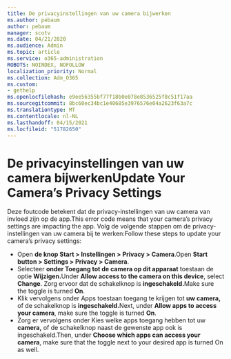 ```yaml
---
title: De privacyinstellingen van uw camera bijwerken
ms.author: pebaum
author: pebaum
manager: scotv
ms.date: 04/21/2020
ms.audience: Admin
ms.topic: article
ms.service: o365-administration
ROBOTS: NOINDEX, NOFOLLOW
localization_priority: Normal
ms.collection: Adm_O365
ms.custom:
- gethelp
ms.openlocfilehash: e9ee56355bf77f18b0e078e8536525f8c51f17aa
ms.sourcegitcommit: 8bc60ec34bc1e40685e3976576e04a2623f63a7c
ms.translationtype: MT
ms.contentlocale: nl-NL
ms.lasthandoff: 04/15/2021
ms.locfileid: "51782650"
---
```

# <a name="update-your-cameras-privacy-settings"></a><span data-ttu-id="92bd5-102">De privacyinstellingen van uw camera bijwerken</span><span class="sxs-lookup"><span data-stu-id="92bd5-102">Update Your Camera’s Privacy Settings</span></span>

<span data-ttu-id="92bd5-103">Deze foutcode betekent dat de privacy-instellingen van uw camera van invloed zijn op de app.</span><span class="sxs-lookup"><span data-stu-id="92bd5-103">This error code means that your camera’s privacy settings are impacting the app.</span></span> <span data-ttu-id="92bd5-104">Volg de volgende stappen om de privacy-instellingen van uw camera bij te werken:</span><span class="sxs-lookup"><span data-stu-id="92bd5-104">Follow these steps to update your camera’s privacy settings:</span></span>

- <span data-ttu-id="92bd5-105">Open **de knop Start > Instellingen > Privacy > Camera**.</span><span class="sxs-lookup"><span data-stu-id="92bd5-105">Open **Start button > Settings > Privacy > Camera**.</span></span>
- <span data-ttu-id="92bd5-106">Selecteer **onder Toegang tot de camera op dit apparaat** toestaan de optie **Wijzigen.**</span><span class="sxs-lookup"><span data-stu-id="92bd5-106">Under **Allow access to the camera on this device**, select **Change**.</span></span> <span data-ttu-id="92bd5-107">Zorg ervoor dat de schakelknop is **ingeschakeld.**</span><span class="sxs-lookup"><span data-stu-id="92bd5-107">Make sure the toggle is turned **On**.</span></span>
- <span data-ttu-id="92bd5-108">Klik vervolgens onder Apps toestaan toegang te krijgen tot **uw camera,** of de schakelknop is **ingeschakeld.**</span><span class="sxs-lookup"><span data-stu-id="92bd5-108">Next, under **Allow apps to access your camera**, make sure the toggle is turned **On**.</span></span>
- <span data-ttu-id="92bd5-109">Zorg er vervolgens onder Kies welke apps toegang hebben tot uw **camera,** of de schakelknop naast de gewenste app ook is ingeschakeld.</span><span class="sxs-lookup"><span data-stu-id="92bd5-109">Then, under **Choose which apps can access your camera**, make sure that the toggle next to your desired app is turned On as well.</span></span>
